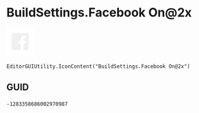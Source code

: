 # BuildSettings.Facebook On@2x
![](/img/BuildSettings.Facebook%20On@2x.png)

``` CSharp
EditorGUIUtility.IconContent("BuildSettings.Facebook On@2x")
```
## GUID
```
-1283358686002970987
```
